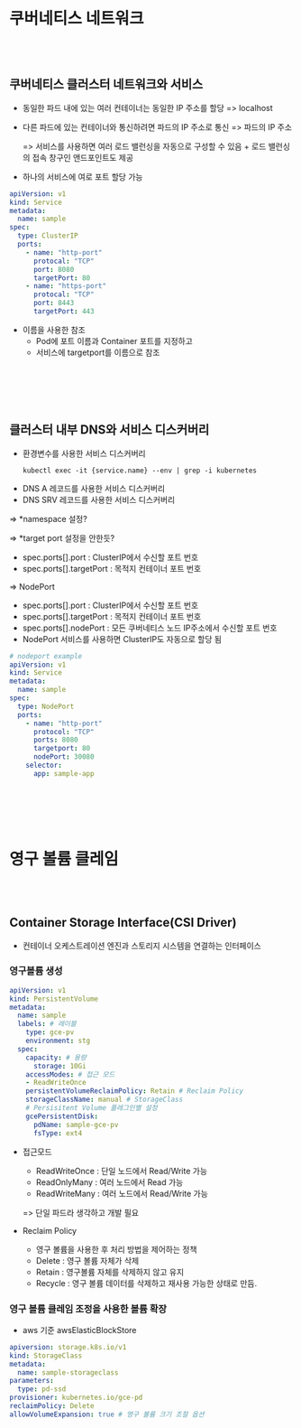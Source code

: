 # 쿠버네티스 네트워크
<br></br>


## 쿠버네티스 클러스터 네트워크와 서비스

* 동일한 파드 내에 있는 여러 컨테이너는 동일한 IP 주소를 할당 => localhost
* 다른 파드에 있는 컨테이너와 통신하려면 파드의 IP 주소로 통신 => 파드의 IP 주소

    => 서비스를 사용하면 여러 로드 밸런싱을 자동으로 구성할 수 있음 + 로드 밸런싱의 접속 창구인 앤드포인트도 제공

* 하나의 서비스에 여로 포트 할당 가능

```yaml
apiVersion: v1
kind: Service
metadata:
  name: sample  
spec: 
  type: ClusterIP
  ports:
    - name: "http-port"
      protocal: "TCP"
      port: 8080
      targetPort: 80
    - name: "https-port"
      protocal: "TCP"
      port: 8443
      targetPort: 443
```

* 이름을 사용한 참조
    *  Pod에 포트 이름과 Container 포트를 지정하고
    *  서비스에 targetport를 이름으로 참조

<br></br><br></br>


## 클러스터 내부 DNS와 서비스 디스커버리
* 환경변수를 사용한 서비스 디스커버리
  ```shell
  kubectl exec -it {service.name} --env | grep -i kubernetes
  ```
* DNS A 레코드를 사용한 서비스 디스커버리
* DNS SRV 레코드를 사용한 서비스 디스커버리

=> *namespace 설정? 

=> *target port 설정을 안한듯?
  *  spec.ports[].port : ClusterIP에서 수신할 포트 번호
  *   spec.ports[].targetPort : 목적지 컨테이너 포트 번호

=> NodePort
  * spec.ports[].port : ClusterIP에서 수신할 포트 번호
  * spec.ports[].targetPort : 목적지 컨테이너 포트 번호
  * spec.ports[].nodePort : 모든 쿠버네티스 노드 IP주소에서 수신할 포트 번호
  * NodePort 서비스를 사용하면 ClusterIP도 자동으로 할당 됨

```yaml
# nodeport example
apiVersion: v1
kind: Service
metadata:
  name: sample
spec: 
  type: NodePort
  ports:
    - name: "http-port"
      protocol: "TCP"
      ports: 8080
      targetport: 80
      nodePort: 30080
    selector:
      app: sample-app

```

<br></br><br></br>


# 영구 볼륨 클레임

<br></br>

## Container Storage Interface(CSI Driver)
* 컨테이너 오케스트레이션 엔진과 스토리지 시스템을 연결하는 인터페이스

### 영구볼륨 생성

```yaml
apiVersion: v1
kind: PersistentVolume
metadata:
  name: sample
  labels: # 레이블
    type: gce-pv
    environment: stg
  spec:
    capacity: # 용량
      storage: 10Gi
    accessModes: # 접근 모드
    - ReadWriteOnce
    persistentVolumeReclaimPolicy: Retain # Reclaim Policy
    storageClassName: manual # StorageClass
    # Persisitent Volume 플레그인별 설정
    gcePersistentDisk:
      pdName: sample-gce-pv
      fsType: ext4
```

* 접근모드
  * ReadWriteOnce : 단일 노드에서 Read/Write 가능
  * ReadOnlyMany : 여러 노드에서 Read 가능
  * ReadWriteMany : 여러 노드에서 Read/Write 가능
  
  => 단일 파드라 생각하고 개발 필요


* Reclaim Policy
  * 영구 볼륨을 사용한 후 처리 방법을 제어하는 정책
  * Delete : 영구 볼륨 자체가 삭제
  * Retain : 영구볼륨 자체를 삭제하지 않고 유지
  * Recycle : 영구 볼륨 데이터를 삭제하고 재사용 가능한 상태로 만듬.


### 영구 볼륨 클레임 조정을 사용한 볼륨 확장
* aws 기준 awsElasticBlockStore

```yaml
apiversion: storage.k8s.io/v1
kind: StorageClass
metadata:
  name: sample-storageclass
parameters:
  type: pd-ssd
provisioner: kubernetes.io/gce-pd
reclaimPolicy: Delete
allowVolumeExpansion: true # 영구 볼륨 크기 조절 옵션
```


